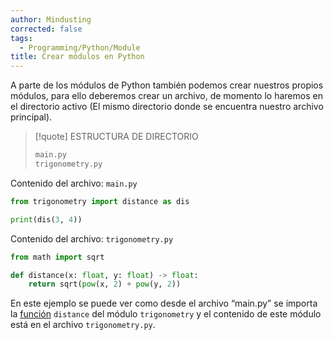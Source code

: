 ```yaml
---
author: Mindusting
corrected: false
tags:
  - Programming/Python/Module
title: Crear módulos en Python
---
```


A parte de los módulos de Python también podemos crear nuestros propios módulos, para ello deberemos crear un archivo, de momento lo haremos en el directorio activo (El mismo directorio donde se encuentra nuestro archivo principal).

>[!quote] ESTRUCTURA DE DIRECTORIO
>```txt
>main.py
>trigonometry.py
>```

Contenido del archivo: `main.py`
```py
from trigonometry import distance as dis

print(dis(3, 4))
```

Contenido del archivo: `trigonometry.py`
```py
from math import sqrt

def distance(x: float, y: float) -> float:
    return sqrt(pow(x, 2) + pow(y, 2))
```

En este ejemplo se puede ver como desde el archivo “main.py” se importa la [función](../py_function.md) `distance` del módulo `trigonometry` y el contenido de este módulo está en el archivo `trigonometry.py`.
